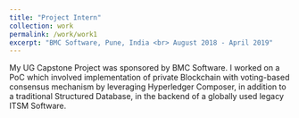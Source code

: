 ```yaml
---
title: "Project Intern"
collection: work
permalink: /work/work1
excerpt: "BMC Software, Pune, India <br> August 2018 - April 2019"
---
```


My UG Capstone Project was sponsored by BMC Software. I worked on a PoC which involved implementation of private Blockchain with voting-based consensus mechanism by leveraging Hyperledger Composer, in addition to a traditional Structured Database, in the backend of a globally used legacy ITSM Software.
